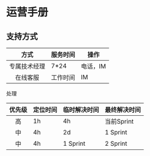 # 运营手册

## 支持方式
| 方式 | 服务时间 | 操作 |
|:---:|---|---|
| 专属技术经理 | 7*24 | 电话，IM |
| 在线客服 | 工作时间 | IM |


处理

| 优先级 | 定位时间 | 临时解决时间 | 最终解决时间 |
|:---:|---|---|---|
| 高 | 1h | 4h | 当前Sprint |
| 中 | 4h | 2d | 1 Sprint |
| 中 | 4h | 1 Sprint | 2 Sprint |
